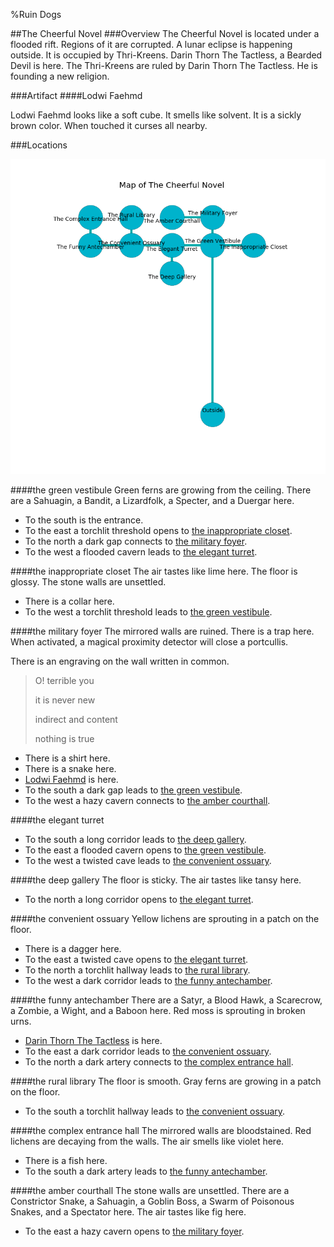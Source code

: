 %Ruin Dogs

##The Cheerful Novel
###Overview
The Cheerful Novel is located under a flooded rift. Regions of it are corrupted. A lunar eclipse is happening outside. It is occupied by Thri-Kreens. <a name="Darin-Thorn-The-Tactless"></a>Darin Thorn The Tactless, a Bearded Devil is here. The Thri-Kreens are ruled by Darin Thorn The Tactless. He  is founding a new religion. 



###Artifact
####<a name="Lodwi-Faehmd"></a>Lodwi Faehmd


Lodwi Faehmd looks like a soft cube. It smells like solvent. It is a sickly brown color. When touched it curses all nearby. 





###Locations


![](../v1/images/The-Cheerful-Novel.png)

####<a name="the-green-vestibule"></a>the green vestibule
Green ferns are growing from the ceiling. There are a Sahuagin, a Bandit, a Lizardfolk, a Specter, and a Duergar here. 



* To the south is the entrance.
* To the east a torchlit threshold opens to [the inappropriate closet](#the-inappropriate-closet).
* To the north a dark gap connects to [the military foyer](#the-military-foyer).
* To the west a flooded cavern leads to [the elegant turret](#the-elegant-turret).


####<a name="the-inappropriate-closet"></a>the inappropriate closet
The air tastes like lime here. The floor is glossy. The stone walls are unsettled. 



* There is a collar here.
* To the west a torchlit threshold leads to [the green vestibule](#the-green-vestibule).


####<a name="the-military-foyer"></a>the military foyer
The mirrored walls are ruined. There is a trap here. When activated, a magical proximity detector will close a portcullis. 

There is an engraving on the wall written in common. 

> O! terrible you
>
> it is never new
>
> indirect and content
>
> nothing is true
>


* There is a shirt here.
* There is a snake here.
* [Lodwi Faehmd](#Lodwi-Faehmd) is here.
* To the south a dark gap leads to [the green vestibule](#the-green-vestibule).
* To the west a hazy cavern connects to [the amber courthall](#the-amber-courthall).


####<a name="the-elegant-turret"></a>the elegant turret




* To the south a long corridor leads to [the deep gallery](#the-deep-gallery).
* To the east a flooded cavern opens to [the green vestibule](#the-green-vestibule).
* To the west a twisted cave leads to [the convenient ossuary](#the-convenient-ossuary).


####<a name="the-deep-gallery"></a>the deep gallery
The floor is sticky. The air tastes like tansy here. 



* To the north a long corridor opens to [the elegant turret](#the-elegant-turret).


####<a name="the-convenient-ossuary"></a>the convenient ossuary
Yellow lichens are sprouting in a patch on the floor. 



* There is a dagger here.
* To the east a twisted cave opens to [the elegant turret](#the-elegant-turret).
* To the north a torchlit hallway leads to [the rural library](#the-rural-library).
* To the west a dark corridor leads to [the funny antechamber](#the-funny-antechamber).


####<a name="the-funny-antechamber"></a>the funny antechamber
There are a Satyr, a Blood Hawk, a Scarecrow, a Zombie, a Wight, and a Baboon here. Red moss is sprouting in broken urns. 



* [Darin Thorn The Tactless](#Darin-Thorn-The-Tactless) is here.
* To the east a dark corridor leads to [the convenient ossuary](#the-convenient-ossuary).
* To the north a dark artery connects to [the complex entrance hall](#the-complex-entrance-hall).


####<a name="the-rural-library"></a>the rural library
The floor is smooth. Gray ferns are growing in a patch on the floor. 



* To the south a torchlit hallway leads to [the convenient ossuary](#the-convenient-ossuary).


####<a name="the-complex-entrance-hall"></a>the complex entrance hall
The mirrored walls are bloodstained. Red lichens are decaying from the walls. The air smells like violet here. 



* There is a fish here.
* To the south a dark artery leads to [the funny antechamber](#the-funny-antechamber).


####<a name="the-amber-courthall"></a>the amber courthall
The stone walls are unsettled. There are a Constrictor Snake, a Sahuagin, a Goblin Boss, a Swarm of Poisonous Snakes, and a Spectator here. The air tastes like fig here. 



* To the east a hazy cavern opens to [the military foyer](#the-military-foyer).


